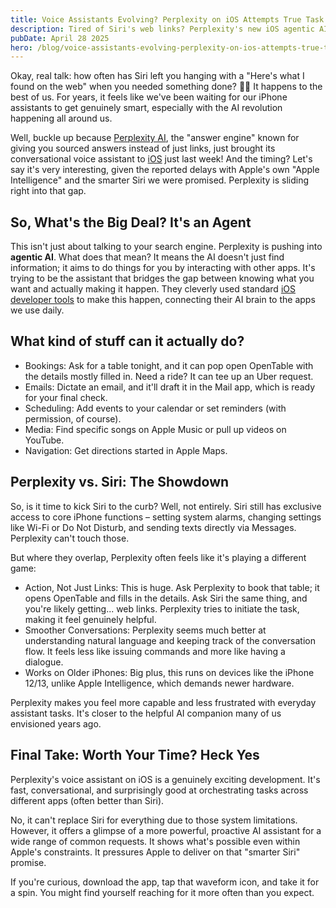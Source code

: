 ```yaml
---
title: Voice Assistants Evolving? Perplexity on iOS Attempts True Task Integration
description: Tired of Siri's web links? Perplexity's new iOS agentic AI actually interacts with your apps to book tables, draft emails, and get things done, offering a glimpse of a truly helpful assistant.
pubDate: April 28 2025
hero: /blog/voice-assistants-evolving-perplexity-on-ios-attempts-true-task-integration/hero.webp
---
```


Okay, real talk: how often has Siri left you hanging with a "Here's what I found on the web" when you needed something done? 🙋‍♂️ It happens to the best of us. For years, it feels like we've been waiting for our iPhone assistants to get genuinely smart, especially with the AI revolution happening all around us.

Well, buckle up because [Perplexity AI](https://www.perplexity.ai/), the "answer engine" known for giving you sourced answers instead of just links, just brought its conversational voice assistant to [iOS](https://apps.apple.com/us/app/perplexity-ask-anything/id1668000334) just last week! And the timing? Let's say it's very interesting, given the reported delays with Apple's own "Apple Intelligence" and the smarter Siri we were promised. Perplexity is sliding right into that gap.

## So, What's the Big Deal? It's an Agent

This isn't just about talking to your search engine. Perplexity is pushing into **agentic AI**. What does that mean? It means the AI doesn't just find information; it aims to do things for you by interacting with other apps. It's trying to be the assistant that bridges the gap between knowing what you want and actually making it happen. They cleverly used standard [iOS developer tools](https://www.macstories.net/stories/what-siri-isnt-perplexitys-voice-assistant-and-the-potential-of-llms-integrated-with-ios/) to make this happen, connecting their AI brain to the apps we use daily.

## What kind of stuff can it actually do?

- Bookings: Ask for a table tonight, and it can pop open OpenTable with the details mostly filled in. Need a ride? It can tee up an Uber request.
- Emails: Dictate an email, and it'll draft it in the Mail app, which is ready for your final check.
- Scheduling: Add events to your calendar or set reminders (with permission, of course).
- Media: Find specific songs on Apple Music or pull up videos on YouTube.
- Navigation: Get directions started in Apple Maps.

## Perplexity vs. Siri: The Showdown

So, is it time to kick Siri to the curb? Well, not entirely. Siri still has exclusive access to core iPhone functions – setting system alarms, changing settings like Wi-Fi or Do Not Disturb, and sending texts directly via Messages. Perplexity can't touch those.

But where they overlap, Perplexity often feels like it's playing a different game:

- Action, Not Just Links: This is huge. Ask Perplexity to book that table; it opens OpenTable and fills in the details. Ask Siri the same thing, and you're likely getting... web links. Perplexity tries to initiate the task, making it feel genuinely helpful.
- Smoother Conversations: Perplexity seems much better at understanding natural language and keeping track of the conversation flow. It feels less like issuing commands and more like having a dialogue.
- Works on Older iPhones: Big plus, this runs on devices like the iPhone 12/13, unlike Apple Intelligence, which demands newer hardware.

Perplexity makes you feel more capable and less frustrated with everyday assistant tasks. It's closer to the helpful AI companion many of us envisioned years ago.

## Final Take: Worth Your Time? Heck Yes

Perplexity's voice assistant on iOS is a genuinely exciting development. It's fast, conversational, and surprisingly good at orchestrating tasks across different apps (often better than Siri).

No, it can't replace Siri for everything due to those system limitations. However, it offers a glimpse of a more powerful, proactive AI assistant for a wide range of common requests. It shows what's possible even within Apple's constraints. It pressures Apple to deliver on that "smarter Siri" promise.

If you're curious, download the app, tap that waveform icon, and take it for a spin. You might find yourself reaching for it more often than you expect.
